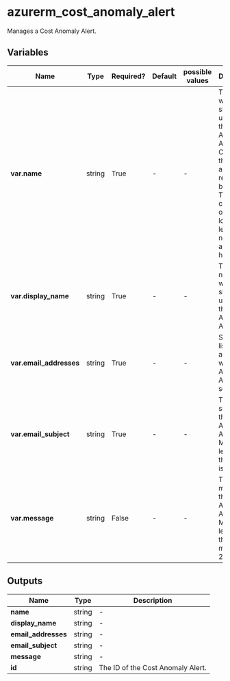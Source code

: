 # azurerm_cost_anomaly_alert

Manages a Cost Anomaly Alert.

## Variables

| Name | Type | Required? | Default  | possible values | Description |
| ---- | ---- | --------- | -------- | ----------- | ----------- |
| **var.name** | string | True | -  |  -  | The name which should be used for this Cost Anomaly Alert. Changing this forces a new resource to be created. The name can contain only lowercase letters, numbers and hyphens. | 
| **var.display_name** | string | True | -  |  -  | The display name which should be used for this Cost Anomaly Alert. | 
| **var.email_addresses** | string | True | -  |  -  | Specifies a list of email addresses which the Anomaly Alerts are send to. | 
| **var.email_subject** | string | True | -  |  -  | The email subject of the Cost Anomaly Alerts. Maximum length of the subject is 70. | 
| **var.message** | string | False | -  |  -  | The message of the Cost Anomaly Alert. Maximum length of the message is 250. | 



## Outputs

| Name | Type | Description |
| ---- | ---- | --------- | 
| **name** | string  | - | 
| **display_name** | string  | - | 
| **email_addresses** | string  | - | 
| **email_subject** | string  | - | 
| **message** | string  | - | 
| **id** | string  | The ID of the Cost Anomaly Alert. | 